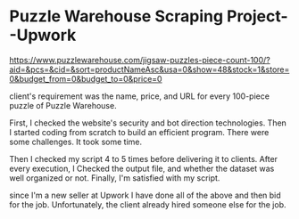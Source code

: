# Puzzle Warehouse Scraping Project--Upwork
https://www.puzzlewarehouse.com/jigsaw-puzzles-piece-count-100/?aid=&pcs=&cid=&sort=productNameAsc&usa=0&show=48&stock=1&store=0&budget_from=0&budget_to=0&price=0

client's requirement was the name, price, and URL for every 100-piece puzzle of Puzzle Warehouse.

First, I checked the website's security and bot direction technologies. Then I started coding from scratch to build an efficient program. There were some challenges. It took some time.

Then I checked my script 4 to 5 times before delivering it to clients. After every execution, I Checked the output file, and whether the dataset was well organized or not. Finally, I'm satisfied with my script.

since I'm a new seller at Upwork I have done all of the above and then bid for the job. Unfortunately, the client already hired someone else for the job.
